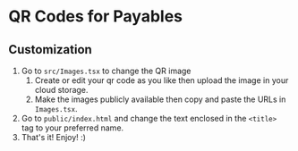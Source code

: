 # QR Codes for Payables

## Customization

1. Go to `src/Images.tsx` to change the QR image
   1. Create or edit your qr code as you like then upload the image in your cloud storage.
   2. Make the images publicly available then copy and paste the URLs in `Images.tsx`.
2. Go to `public/index.html` and change the text enclosed in the `<title>` tag to your preferred name.
3. That's it! Enjoy! :)